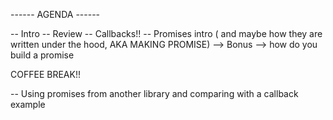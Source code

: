 ------ AGENDA ------

-- Intro
-- Review -- Callbacks!!
-- Promises intro ( and maybe how they are written under the hood, AKA MAKING PROMISE)
 --> Bonus --> how do you build a promise

COFFEE BREAK!!

-- Using promises from another library and comparing with a callback example
